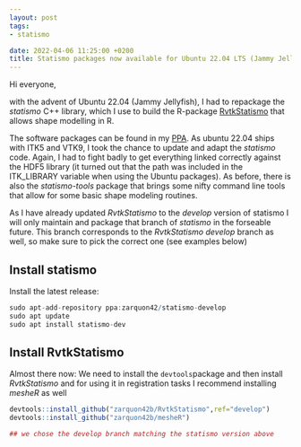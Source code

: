 ```yaml
---
layout: post
tags: 
- statismo

date: 2022-04-06 11:25:00 +0200
title: Statismo packages now available for Ubuntu 22.04 LTS (Jammy Jellyfish)
---
```


Hi everyone,

with the advent of Ubuntu 22.04 (Jammy Jellyfish), I had to repackage the *statismo* C++ library, which I use to build the R-package [RvtkStatismo](https://github.com/zarquon42b/RvtkStatismo) that allows shape modelling in R. 

The software packages can be found in my [PPA](https://launchpad.net/%7Ezarquon42/+archive/ubuntu/statismo-develop). As ubuntu 22.04 ships with ITK5 and VTK9, I took the chance to update and adapt the *statismo* code. Again, I had to fight badly to get everything linked correctly against the HDF5 library (it turned out that the path was included in the ITK_LIBRARY variable when using the Ubuntu packages). As before, there is also the *statismo-tools* package that brings some nifty command line tools that allow for some basic shape modeling routines.

As I have already updated *RvtkStatismo* to the *develop* version of statismo I will only maintain and package that branch of *statismo* in the forseable future. This branch corresponds to the *RvtkStatismo* *develop* branch as well, so make sure to pick the correct one (see examples below)


## Install statismo
Install the latest release:


```r
sudo apt-add-repository ppa:zarquon42/statismo-develop
sudo apt update
sudo apt install statismo-dev
```

## Install RvtkStatismo

Almost there now: We need to install the `devtools`package and then install *RvtkStatismo* and for using it in registration tasks I recommend installing *mesheR* as well

```r
devtools::install_github("zarquon42b/RvtkStatismo",ref="develop")
devtools::install_github("zarquon42b/mesheR")

## we chose the develop branch matching the statismo version above
```
